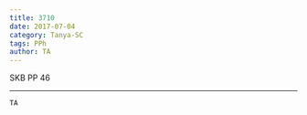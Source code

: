 ```yaml
---
title: 3710
date: 2017-07-04
category: Tanya-SC
tags: PPh
author: TA
---
```


SKB PP 46

---



`TA`
